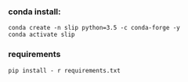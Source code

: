 ### conda install:
```
conda create -n slip python=3.5 -c conda-forge -y
conda activate slip
```
### requirements
```
pip install - r requirements.txt
```
